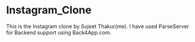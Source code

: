 # Instagram_Clone
This is the Instagram clone by Sujeet Thakur(me). 
I have used ParseServer for Backend support using Back4App.com.

